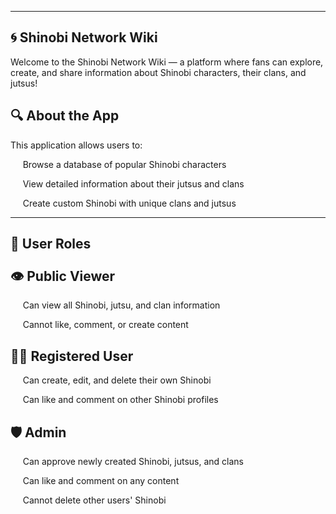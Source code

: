-------------------------------------------------------------------------
🌀 Shinobi Network Wiki
-------------------------------------------------------------------------

Welcome to the Shinobi Network Wiki — a platform where fans can explore, create, and share information about Shinobi characters, their clans, and jutsus!

🔍 About the App
-------------------------------------------------------------------------
This application allows users to:

&nbsp;&nbsp;&nbsp;&nbsp; Browse a database of popular Shinobi characters

&nbsp;&nbsp;&nbsp;&nbsp; View detailed information about their jutsus and clans

&nbsp;&nbsp;&nbsp;&nbsp; Create custom Shinobi with unique clans and jutsus

-------------------------------------------------------------------------
👥 User Roles
<br>
<br>
👁️ Public Viewer
-------------------------------------------------------------------------
&nbsp;&nbsp;&nbsp;&nbsp; Can view all Shinobi, jutsu, and clan information

&nbsp;&nbsp;&nbsp;&nbsp; Cannot like, comment, or create content

🙋‍♂️ Registered User
-------------------------------------------------------------------------
&nbsp;&nbsp;&nbsp;&nbsp; Can create, edit, and delete their own Shinobi

&nbsp;&nbsp;&nbsp;&nbsp; Can like and comment on other Shinobi profiles

🛡️ Admin
-------------------------------------------------------------------------
&nbsp;&nbsp;&nbsp;&nbsp; Can approve newly created Shinobi, jutsus, and clans

&nbsp;&nbsp;&nbsp;&nbsp; Can like and comment on any content

&nbsp;&nbsp;&nbsp;&nbsp; Cannot delete other users' Shinobi




